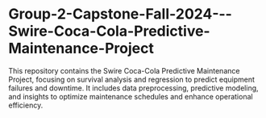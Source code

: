 # Group-2-Capstone-Fall-2024---Swire-Coca-Cola-Predictive-Maintenance-Project
This repository contains the Swire Coca-Cola Predictive Maintenance Project, focusing on survival analysis and regression to predict equipment failures and downtime. It includes data preprocessing, predictive modeling, and insights to optimize maintenance schedules and enhance operational efficiency.
